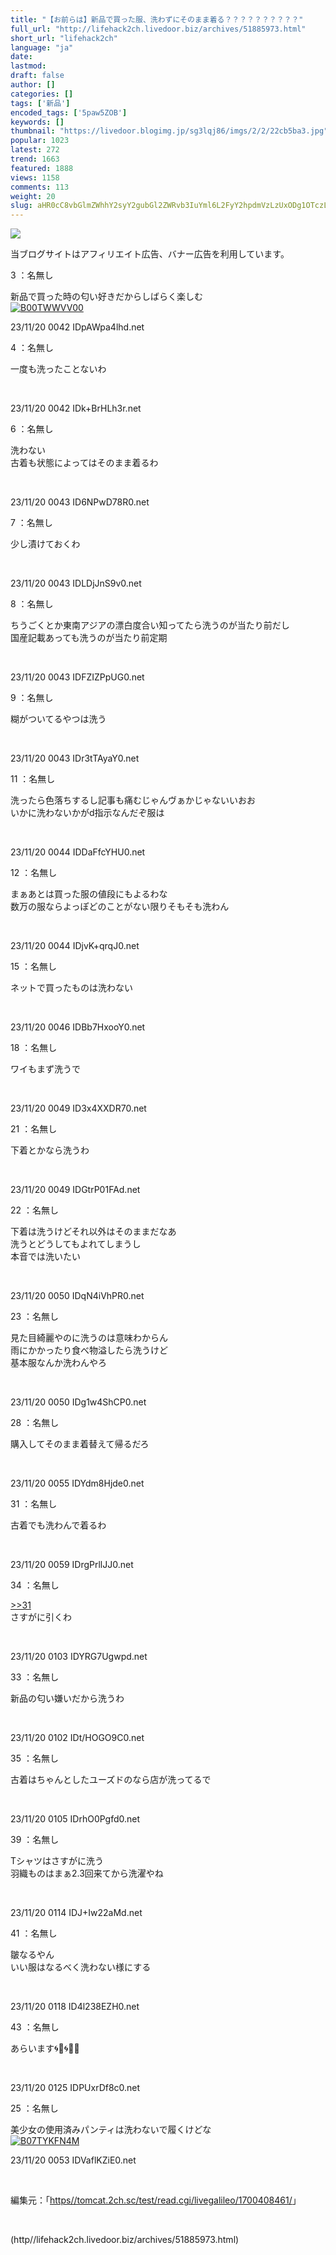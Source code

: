 ```yaml
---
title: "【お前らは】新品で買った服、洗わずにそのまま着る？？？？？？？？？？"
full_url: "http://lifehack2ch.livedoor.biz/archives/51885973.html"
short_url: "lifehack2ch"
language: "ja"
date: 
lastmod: 
draft: false
author: []
categories: []
tags: ['新品']
encoded_tags: ['5paw5ZOB']
keywords: []
thumbnail: "https://livedoor.blogimg.jp/sg3lqj86/imgs/2/2/22cb5ba3.jpg"
popular: 1023
latest: 272
trend: 1663
featured: 1888
views: 1158
comments: 113
weight: 20
slug: aHR0cC8vbGlmZWhhY2syY2gubGl2ZWRvb3IuYml6L2FyY2hpdmVzLzUxODg1OTczLmh0bWw=
---
```


![](https://livedoor.blogimg.jp/sg3lqj86/imgs/2/2/22cb5ba3.jpg)

<div><p>当ブログサイトはアフィリエイト広告、バナー広告を利用しています。</p><p class='t_name'>3 ：名無し</p> <p class='r2'>新品で買った時の匂い好きだからしばらく楽しむ<br><a href='https//www.amazon.co.jp/dp/B00TWWVV00/?tag=nishiky24-22' target='_blank'><img src='https//m.media-amazon.com/images/I/5190dGXU9IL._SL500_.jpg' alt='B00TWWVV00' border='0'></a> </p><p>23/11/20 0042 IDpAWpa4lhd.net</p> <p class='t_name'>4 ：名無し</p> <p class='r4'>一度も洗ったことないわ </p><br><p>23/11/20 0042 IDk+BrHLh3r.net</p> <p class='t_name'>6 ：名無し</p> <p class='r4'>洗わない <br> 古着も状態によってはそのまま着るわ </p><br><p>23/11/20 0043 ID6NPwD78R0.net</p> <p class='t_name'>7 ：名無し</p> <p class='r4'>少し漬けておくわ </p><br><p>23/11/20 0043 IDLDjJnS9v0.net</p> <p class='t_name'>8 ：名無し</p> <p class='r4'>ちうごくとか東南アジアの漂白度合い知ってたら洗うのが当たり前だし <br> 国産記載あっても洗うのが当たり前定期 </p><br><p>23/11/20 0043 IDFZIZPpUG0.net</p> <p class='t_name'>9 ：名無し</p> <p class='r4'>糊がついてるやつは洗う </p><br><p>23/11/20 0043 IDr3tTAyaY0.net</p> <p class='t_name'>11 ：名無し</p> <p class='r4'>洗ったら色落ちするし記事も痛むじゃんヴぁかじゃないいおお <br> いかに洗わないかがd指示なんだぞ服は </p><br><p>23/11/20 0044 IDDaFfcYHU0.net</p> <p class='t_name'>12 ：名無し</p> <p class='r1'>まぁあとは買った服の値段にもよるわな <br> 数万の服ならよっぽどのことがない限りそもそも洗わん </p><br><p>23/11/20 0044 IDjvK+qrqJ0.net</p> <p class='t_name'>15 ：名無し</p> <p class='r4'>ネットで買ったものは洗わない </p><br><p>23/11/20 0046 IDBb7HxooY0.net</p> <p class='t_name'>18 ：名無し</p> <p class='r4'>ワイもまず洗うで </p><br><p>23/11/20 0049 ID3x4XXDR70.net</p> <p class='t_name'>21 ：名無し</p> <p class='r4'>下着とかなら洗うわ </p><br><p>23/11/20 0049 IDGtrP01FAd.net</p> <p class='t_name'>22 ：名無し</p> <p class='r4'>下着は洗うけどそれ以外はそのままだなあ <br> 洗うとどうしてもよれてしまうし <br> 本音では洗いたい </p><br><p>23/11/20 0050 IDqN4iVhPR0.net</p> <p class='t_name'>23 ：名無し</p> <p class='r4'>見た目綺麗やのに洗うのは意味わからん <br> 雨にかかったり食べ物溢したら洗うけど <br> 基本服なんか洗わんやろ </p><br><p>23/11/20 0050 IDg1w4ShCP0.net</p> <p class='t_name'>28 ：名無し</p> <p class='r4'>購入してそのまま着替えて帰るだろ </p><br><p>23/11/20 0055 IDYdm8Hjde0.net</p> <p class='t_name'>31 ：名無し</p> <p class='r3'>古着でも洗わんで着るわ </p><br><p>23/11/20 0059 IDrgPrllJJ0.net</p> <p class='t_name_res'>34 ：名無し</p> <p class='r4'><a href='#res_31'>>>31</a> <br> さすがに引くわ </p><br><p>23/11/20 0103 IDYRG7Ugwpd.net</p> <p class='t_name'>33 ：名無し</p> <p class='r4'>新品の匂い嫌いだから洗うわ </p><br><p>23/11/20 0102 IDt/HOGO9C0.net</p> <p class='t_name'>35 ：名無し</p> <p class='r4'>古着はちゃんとしたユーズドのなら店が洗ってるで </p><br><p>23/11/20 0105 IDrhO0Pgfd0.net</p> <p class='t_name'>39 ：名無し</p> <p class='r4'>Tシャツはさすがに洗う <br> 羽織ものはまぁ2.3回来てから洗濯やね </p><br><p>23/11/20 0114 IDJ+Iw22aMd.net</p> <p class='t_name'>41 ：名無し</p> <p class='r4'>皺なるやん <br> いい服はなるべく洗わない様にする </p><br><p>23/11/20 0118 ID4l238EZH0.net</p> <p class='t_name'>43 ：名無し</p> <p class='r4'>あらいます🌀👕🌀🙌🥺 </p><br><p>23/11/20 0125 IDPUxrDf8c0.net</p> <p class='t_name'>25 ：名無し</p> <p class='r2'>美少女の使用済みパンティは洗わないで履くけどな<br><a href='https//www.amazon.co.jp/dp/B07TYKFN4M/?tag=nishiky24-22' target='_blank'><img src='https//m.media-amazon.com/images/I/51rPsglS3sL._SL500_.jpg' alt='B07TYKFN4M' border='0'></a> </p><p>23/11/20 0053 IDVaflKZiE0.net</p> <br><p class='p_url'>編集元：「<a href='https//tomcat.2ch.sc/test/read.cgi/livegalileo/1700408461/' target='_blank'>https//tomcat.2ch.sc/test/read.cgi/livegalileo/1700408461/</a>」</p> <br clear='all'></div>

(http//lifehack2ch.livedoor.biz/archives/51885973.html)
